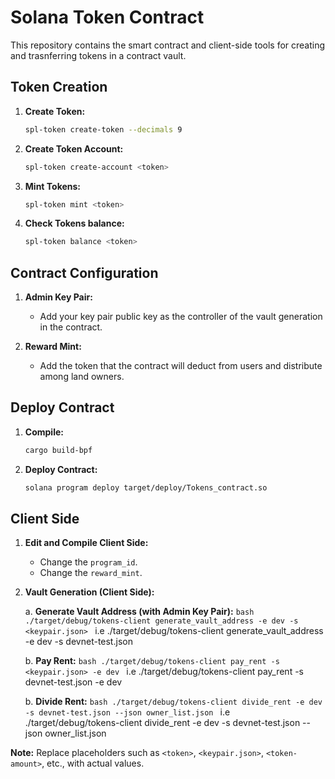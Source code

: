 # Solana Token Contract

This repository contains the smart contract and client-side tools for creating and trasnferring tokens in a contract vault.

## Token Creation

1. **Create Token:**
    ```bash
    spl-token create-token --decimals 9
    ```

2. **Create Token Account:**
    ```bash
    spl-token create-account <token>
    ```

3. **Mint Tokens:**
    ```bash
    spl-token mint <token>
    ```
4. **Check Tokens balance:**
    ```bash
    spl-token balance <token>
    ```
## Contract Configuration

1. **Admin Key Pair:**
    - Add your key pair public key as the controller of the vault generation in the contract.

2. **Reward Mint:**
    - Add the token that the contract will deduct from users and distribute among land owners.

## Deploy Contract

1. **Compile:**
    ```bash
    cargo build-bpf
    ```

2. **Deploy Contract:**
    ```bash
    solana program deploy target/deploy/Tokens_contract.so
    ```

## Client Side

1. **Edit and Compile Client Side:**
    - Change the `program_id`.
    - Change the `reward_mint`.

2. **Vault Generation (Client Side):**

    a. **Generate Vault Address (with Admin Key Pair):**
        ```bash
        ./target/debug/tokens-client generate_vault_address -e dev -s <keypair.json>
        ```
        i.e
        ./target/debug/tokens-client generate_vault_address -e dev -s devnet-test.json

    b. **Pay Rent:**
        ```bash
        ./target/debug/tokens-client pay_rent -s <keypair.json> -e dev
        ```
        i.e
        ./target/debug/tokens-client pay_rent -s devnet-test.json -e dev

     b. **Divide Rent:**
        ```bash
        ./target/debug/tokens-client divide_rent -e dev -s devnet-test.json --json owner_list.json
        ```
        i.e
        ./target/debug/tokens-client divide_rent -e dev -s devnet-test.json --json owner_list.json

**Note:** Replace placeholders such as `<token>`, `<keypair.json>`, `<token-amount>`, etc., with actual values.

